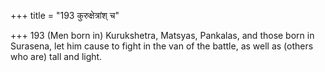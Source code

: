 +++
title = "193 कुरुक्षेत्रांश् च"

+++
193	(Men born in) Kurukshetra, Matsyas, Pankalas, and those born in Surasena, let him cause to fight in the van of the battle, as well as (others who are) tall and light.